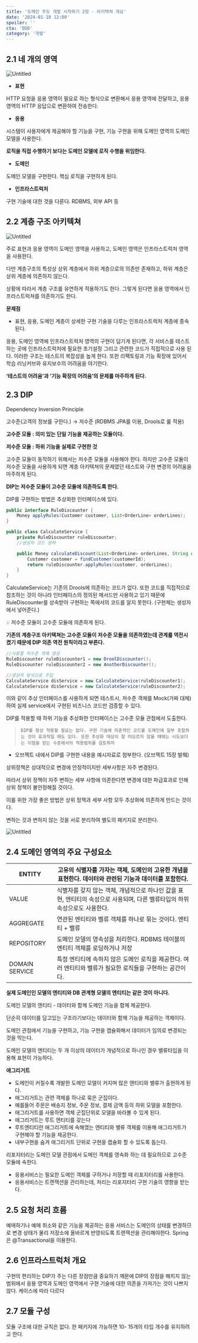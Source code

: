 ```yaml
---
title: '도메인 주도 개발 시작하기 2장 - 아키텍쳐 개요' 
date: '2024-01-18 12:00'
spoiler: ''
cta: 'DDD'
category: '개발'
---
```


## 2.1 네 개의 영역

![Untitled](./0.png)

- **표현**

HTTP 요청을 응용 영역이 필요로 하는 형식으로 변환해서 응용 영역에 전달하고, 응용 영역의 HTTP 응답으로 변환하여 전송한다.

- **응용**

시스템이 사용자에게 제공해야 할 기능을 구현, 기능 구현을 위해 도메인 영역의 도메인 모델을 사용한다.

**로직을 직접 수행하기 보다는 도메인 모델에 로직 수행을 위임한다.**

- **도메인**

도메인 모델을 구현한다. 핵심 로직을 구현하게 된다. 

- **인프라스트럭처**

구현 기술에 대한 것을 다룬다. RDBMS, 외부 API 등

## 2.2 계층 구조 아키텍쳐

![Untitled](./1.png)

주로 표현과 응용 영역이 도메인 영역을 사용하고, 도메인 영역은 인프라스트럭처 영역을 사용한다. 

다만 계층구조의 특성상 상위 계층에서 하위 계층으로의 의존만 존재하고, 하위 계층은 상위 계층에 의존하지 않는다.

상황에 따라서 계층 구조를 유연하게 적용하기도 한다. 그렇게 된다면 응용 영역에서 인프라스트럭쳐를 의존하기도 한다. 

**문제점** 

- 표현, 응용, 도메인 계층이 상세한 구현 기술을 다루는 인프라스트럭처 계층에 종속된다.

응용, 도메인 영역에 인프라스트럭처 영역의 구현이 담기게 된다면, 각 서비스를 테스트 하는 곳에 인프라스트럭처에 필요한 초기설정 그리고 관련한 코드가 직접적으로 사용 된다. 이러한 구조는 테스트의 복잡성을 높게 한다. 또한 리팩토링과 기능 확장에 있어서 학습 러닝커브와 유지보수의 어려움을 야기한다.

 

**‘테스트의 어려움’과 ‘기능 확장의 어려움’의 문제를 마주하게 된다.** 

## 2.3 DIP

Dependency Inversion Principle

고수준(고객의 정보를 구한다.)  → 저수준 (RDBMS JPA를 이용, Drools로 룰 적용) 

**고수준 모듈 : 의미 있는 단일 기능을 제공하는 모듈이다.** 

**저수준 모듈 : 하위 기능을 실제로 구현한 것**

고수준 모듈이 동작하기 위해서는 저수준 모듈을 사용해야 한다. 하지만 고수준 모듈이 저수준 모듈을 사용하게 되면 계층 아키텍쳐의 문제였던 테스트와 구현 변경의 어려움을 마주하게 된다. 

**DIP는 저수준 모듈이 고수준 모듈에 의존하도록 한다.**

DIP를 구현하는 방법은 추상화한 인터페이스에 있다. 

```java
public interface RuleDiscounter {
	Money applyRules(Customer customer, List<OrderLine> orderLines);
}
```

```java
public class CalculateService {
	private RuleDiscounter ruleDiscounter;
	//생성자 코드 생략

	public Money calculateDiscount(List<OrderLine> orderLines, String customerId) {
		Customer customer = findCustomer(customerId);
		return ruleDiscounter.applyRules(customer, orderLines);
	} 
}
```

CalculateService는 기존의 Drools에 의존하는 코드가 없다. 또한 코드를 직접적으로 참조하는 것이 아니라 인터페이스의 정의된 메서드만 사용하고 있기 때문에 RuleDiscounter를 상속받아 구현하는 쪽에서의 코드를 알지 못한다. (구현체는 생성자에서 넣어준다.)

<aside>
💡 저수준 모듈이 고수준 모듈에 의존하게 된다.

</aside>

**기존의 계층구조 아키텍쳐는 고수준 모듈이 저수준 모듈을 의존하였는데 관계를 역전시켰기 때문에 DIP 의존 역전 원칙이라고 부른다.** 

```java
//사용할 저수준 객체 생성
RuleDiscounter ruleDiscounter1 = new DroolDiscounter();
RuleDiscounter ruleDiscounter2 = new AnotherDiscounter();

//생성자 방식으로 주입
CalculateService disService = new CalculateService(ruleDiscounter1);
CalculateService disService = new CalculateService(ruleDiscounter2);
```

이와 같이 추상 인터페이스를 사용하게 되면 테스트시, 저수준 객체를 Mock(가짜 대체)하여 실제 service에서 구현된 비즈니스 코드만 검증할 수 있다. 

DIP를 적용할 때 하위 기능을 추상화한 인터페이스는 고수준 모듈 관점에서 도출한다. 

> `DIP를 항상 적용할 필요는 없다. 구현 기술에 의존적인 코드를 도메인에 일부 포함하는 것이 효과적일 때도 있다. 또한 추상화 대상이 잘 떠오르지 않을 때에는 시도보다는 이점을 얻는 수준에서의 적용범위를 검토하자`
> 

- 오브젝트 내에서 DIP를 구현한 내용을 예시자료로 첨부한다.  (오브젝트 15장 발췌)

상위정책은 상대적으로 변경에 안정적이지만 세부사항은 자주 변경된다. 

따라서 상위 정책이 자주 변하는 세부 사항에 의존한다면 변경에 대한 파급효과로 인해 상위 정책이 불안정해질 것이다.

이를 위한 가장 좋은 방법은 상위 정책과 세부 사항 모두 추상화에 의존하게 만드는 것이다. 

변하는 것과 변하지 않는 것을 서로 분리하여 별도의 패키지로 분리한다.

![Untitled](./3.png)

## 2.4 도메인 영역의 주요 구성요소

|  ENTITY |  고유의 식별자를 가자는 객체, 도메인의 고유한 개념을 표현한다. 데이터와 관련된 기능과 데이터를 포함한다.  |
| --- | --- |
| VALUE | 식별자를 갖지 않는 객체, 개념적으로 하나인 값을 표현, 엔티티의 속성으로 사용되며, 다른 밸류타입의 하위 속성으로도 사용한다.  |
| AGGREGATE | 연관된 엔티티와 벨류 객체를 하나로 묶는 것이다. 엔티티 + 밸류 |
| REPOSITORY | 도메인 모델의 영속성을 처리한다.  RDBMS 테이블의 엔티티 객체를 로딩하거나 저장 |
| DOMAIN SERVICE | 특정 엔티티에 속하지 않은 도메인 로직을 제공한다. 여러 엔티티와 밸류가 필요한 로직들을 구현하는 공간이다.  |

**실제 도메인인 모델의 엔티티와 DB 관계형 모델의 엔티티는 같은 것이 아니다.** 

도메인 모델의 엔티티 - 데이터와 함께 도메인 기능을 함께 제공한다. 

단순히 데이터를 담고있는 구조라기보다는 데이터와 함께 기능을 제공하는 객체이다. 

도메인 관점에서 기능을 구현하고, 기능 구현을 캡슐화해서 데이터가 임의로 변경되는 것을 막는다.

도메인 모델의 엔티티는 두 개 이상의 데이터가 개념적으로 하나인 경우 밸류타입을 이용해 표현이 가능하다. 

**애그리거트**

- 도메인이 커질수록 개발한 도메인 모델이 커지며 많은 엔티티와 밸류가 출현하게 된다.
- 애그리거트는 관련 객체를 하나로 묶은 군집이다.
- 예를들어 주문은 배송지 정보, 주문 정보, 결제 금액 등의 하위 모델을 포함한다.
- 애그리거트를 사용하면 객체 군집단위로 모델을 바라볼 수 있게 된다.
- 애그리거트는 루트 엔티티를 갖는다
- 루트엔티티란 애그리거트에 속해앴는 엔티티와 밸류 객체를 이용해 애그리거트가 구현해야 할 기능을 제공한다.
- 내부구현을 숨겨 애그리거트 단위로 구현을 캡슐화 할 수 있도록 돕는다.

리포지터리는 도메인 모델 관점에서 도메인 객체를 영속화 하는 데 필요하므로 고수준 모듈에 속한다. 

- 응용서비스는 필요한 도메인 객체를 구하거나 저장할 때 리포지터리를 사용한다.
- 응용서비스는 트랜잭션을 관리하는데, 처리는 리포지터리 구현 기술의 영향을 받는다.

## 2.5 요청 처리 흐름

예매하기나 예매 취소와 같은 기능을 제공하는 응용 서비스는 도메인의 상태를 변경하므로 변경 상태가 물리 저장소에 올바르게 반영되도록 트랜잭션을 관리해야한다. Spring은 @Transactional을 이용한다.

## 2.6 인프라스트럭처 개요

구현의 편리하는 DIP가 주는 다른 장점만큼 중요하기 깨문에 DIP의 장점을 해치지 않는 범위에서 응용 영역과 도메인 영역에서 구현 기술에 대한 의존을 가져가는 것이 나쁘지 않다. 케이스에 따라 다르다

## 2.7 모듈 구성

모듈 구조에 대한 규칙은 없다. 한 패키지에 가능하면 10- 15개의 타입 개수를 유지하려고 한다.